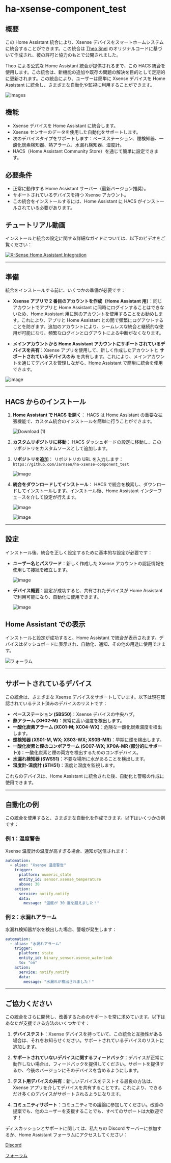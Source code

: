 # ha-xsense-component_test

## 概要
この Home Assistant 統合により、Xsense デバイスをスマートホームシステムに統合することができます。この統合は [Theo Snel](https://github.com/theosnel/homeassistant-core/tree/xsense/homeassistant/components/xsense) のオリジナルコードに基づいて作成され、彼の許可と協力のもとで公開されました。

Theo による公式な Home Assistant 統合が提供されるまで、この HACS 統合を使用します。この統合は、新機能の追加や既存の問題の解決を目的として定期的に更新されます。この統合により、ユーザーは簡単に Xsense デバイスを Home Assistant に統合し、さまざまな自動化や監視に利用することができます。

![images](https://github.com/Elwinmage/ha-xsense-component/assets/15807572/c49a97f2-5e10-4129-82bc-1d647adc0895)

## 機能
- Xsense デバイスを Home Assistant に統合します。
- Xsense センサーのデータを使用した自動化をサポートします。
- 次のデバイスタイプをサポートします：ベースステーション、煙検知器、一酸化炭素検知器、熱アラーム、水漏れ検知器、湿度計。
- HACS（Home Assistant Community Store）を通じて簡単に設定できます。

## 必要条件
- 正常に動作する Home Assistant サーバー（最新バージョン推奨）。
- サポートされているデバイスを持つ Xsense アカウント。
- この統合をインストールするには、Home Assistant に HACS がインストールされている必要があります。

## チュートリアル動画
インストールと統合の設定に関する詳細なガイドについては、以下のビデオをご覧ください：

[![X-Sense Home Assistant Integration](https://img.youtube.com/vi/3CCKK-qX-YA/0.jpg)](https://www.youtube.com/watch?v=3CCKK-qX-YA)

____________________________________________________________

## 準備
統合をインストールする前に、いくつかの準備が必要です：

- **Xsense アプリで 2 番目のアカウントを作成（Home Assistant 用）**：同じアカウントでアプリと Home Assistant に同時にログインすることはできないため、Home Assistant 用に別のアカウントを使用することをお勧めします。これにより、アプリと Home Assistant との間で頻繁にログアウトすることを防ぎます。追加のアカウントにより、シームレスな統合と継続的な使用が可能になり、頻繁なログインとログアウトによる中断がなくなります。

- **メインアカウントから Home Assistant アカウントにサポートされているデバイスを共有**：Xsense アプリを使用して、新しく作成したアカウントと **サポートされているデバイスのみ** を共有します。これにより、メインアカウントを通じてデバイスを管理しながら、Home Assistant で簡単に統合を使用できます。

![image](https://github.com/Elwinmage/ha-xsense-component/assets/15807572/9cc18693-5f37-49c5-a67d-22602fa7eef5)

____________________________________________________________

## HACS からのインストール
1. **Home Assistant で HACS を開く**：
   HACS は Home Assistant の重要な拡張機能で、カスタム統合のインストールを簡単に行うことができます。

   ![Download (1)](https://github.com/Elwinmage/ha-xsense-component/assets/15807572/3220c686-f53f-4766-9523-e3272a6ff104)

2. **カスタムリポジトリに移動**：
   HACS ダッシュボードの設定に移動し、このリポジトリをカスタムソースとして追加します。

3. **リポジトリを追加**：
   リポジトリの URL を入力します：`https://github.com/Jarnsen/ha-xsense-component_test`

   ![image](https://github.com/Elwinmage/ha-xsense-component/assets/15807572/48c23cf0-a212-4889-8d08-f995ff2fd5d7)

4. **統合をダウンロードしてインストール**：
   HACS で統合を検索し、ダウンロードしてインストールします。インストール後、Home Assistant インターフェースを介して設定が行えます。

   ![image](https://github.com/Elwinmage/ha-xsense-component/assets/15807572/5bd2d567-6568-47c5-a45e-6af7228ff30e)
   
   ![image](https://github.com/Elwinmage/ha-xsense-component/assets/15807572/33cd7bfa-eec2-44f5-af30-4f21269f0081)

____________________________________________________________

## 設定
インストール後、統合を正しく設定するために基本的な設定が必要です：
- **ユーザー名とパスワード**：新しく作成した Xsense アカウントの認証情報を使用して接続を確立します。

    ![image](https://github.com/Elwinmage/ha-xsense-component/assets/15807572/48c5e923-a6a0-4a47-8f26-8ef3954ea34b)
  
- **デバイス概要**：設定が成功すると、共有されたデバイスが Home Assistant で利用可能になり、自動化に使用できます。

    ![image](https://github.com/Elwinmage/ha-xsense-component/assets/15807572/42b33b6b-ecd9-45f6-99fc-314a0abd9bbe)
## Home Assistant での表示
インストールと設定が成功すると、Home Assistant で統合が表示されます。デバイスはダッシュボードに表示され、自動化、通知、その他の用途に使用できます。

![フォーラム](https://github.com/Elwinmage/ha-xsense-component/assets/15807572/2d271b78-39d9-4bbd-837d-8593cf1933bd)

____________________________________________________________

## サポートされているデバイス
この統合は、さまざまな Xsense デバイスをサポートしています。以下は現在確認されているテスト済みのデバイスのリストです：
- **ベースステーション (SBS50)**：Xsense デバイスの中央ハブ。
- **熱アラーム (XH02-M)**：異常に高い温度を検出します。
- **一酸化炭素アラーム (XC01-M; XC04-WX)**：危険な一酸化炭素濃度を検出します。
- **煙検知器 (XS01-M, WX; XS03-WX; XS0B-MR)**：早期に煙を検出します。
- **一酸化炭素と煙のコンボアラーム (SC07-WX; XP0A-MR (部分的にサポート))**：一酸化炭素と煙の両方を検出するためのコンボデバイス。
- **水漏れ検知器 (SWS51)**：不要な場所に水があることを検出します。
- **湿度計-温度計 (STH51)**：温度と湿度を監視します。

これらのデバイスは、Home Assistant に統合された後、自動化と警報の作成に使用できます。

____________________________________________________________

## 自動化の例
この統合を使用すると、さまざまな自動化を作成できます。以下はいくつかの例です：

### 例 1：温度警告
Xsense 温度計の温度が高すぎる場合、通知が送信されます：

```yaml
automation:
  - alias: "Xsense 温度警告"
    trigger:
      platform: numeric_state
      entity_id: sensor.xsense_temperature
      above: 30
    action:
      service: notify.notify
      data:
        message: "温度が 30 度を超えました！"
```

### 例 2：水漏れアラーム
水漏れ検知器が水を検出した場合、警報が発生します：

```yaml
automation:
  - alias: "水漏れアラーム"
    trigger:
      platform: state
      entity_id: binary_sensor.xsense_waterleak
      to: "on"
    action:
      service: notify.notify
      data:
        message: "水漏れが検出されました！"
```

____________________________________________________________

## ご協力ください
この統合をさらに開発し、改善するためのサポートを常に求めています。以下はあなたが支援できる方法のいくつかです：

1. **デバイステスト**：Xsense デバイスを持っていて、この統合と互換性がある場合は、それをお知らせください。サポートされているデバイスのリストに追加します。

2. **サポートされていないデバイスに関するフィードバック**：デバイスが正常に動作しない場合は、フィードバックを提供してください。サポートを提供するか、今後のバージョンにそのデバイスを含めるようにします。

3. **テスト用デバイスの共有**：新しいデバイスをテストする最良の方法は、Xsense アプリを介してデバイスを共有することです。これにより、できるだけ多くのデバイスがサポートされるようになります。

4. **コミュニティサポート**：コミュニティでの議論に参加してください。改善の提案でも、他のユーザーを支援することでも、すべてのサポートは大歓迎です！

ディスカッションとサポートに関しては、私たちの Discord サーバーに参加するか、Home Assistant フォーラムにアクセスしてください：

[Discord](https://discord.gg/5phHHgGb3V)

[フォーラム](https://community.home-assistant.io/t/x-sense-security-is-it-possible-to-create-an-integration/534119/110)

